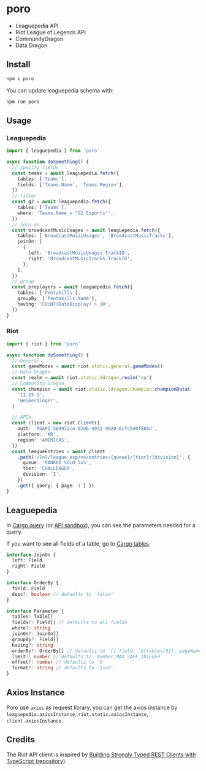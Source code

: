 # poro

- Leaguepedia API
- Riot League of Legends API
- CommunityDragon
- Data Dragon

## Install

```sh
npm i poro
```

You can update leaguepedia schema with:

```sh
npm run poro
```

## Usage

### Leaguepedia

```ts
import { leaguepedia } from 'poro'

async function doSomething() {
  // specify fields
  const teams = await leaguepedia.fetch({
    tables: ['Teams'],
    fields: ['Teams.Name', 'Teams.Region'],
  })
  // filter
  const g2 = await leaguepedia.fetch({
    tables: ['Teams'],
    where: 'Teams.Name = "G2 Esports"',
  })
  // join on
  const broadcastMusicUsages = await leaguepedia.fetch({
    tables: ['BroadcastMusicUsages', 'BroadcastMusicTracks'],
    joinOn: [
      {
        left: 'BroadcastMusicUsages.TrackID',
        right: 'BroadcastMusicTracks.TrackID',
      },
    ],
  })
  // group
  const proplayers = await leaguepedia.fetch({
    tables: ['Pentakills'],
    groupBy: ['Pentakills.Name'],
    having: 'COUNT(DateDisplay) > 10',
  })
}
```

### Riot

```ts
import { riot } from 'poro'

async function doSomething() {
  // General
  const gameModes = await riot.static.general.gameModes()
  // Data Dragon
  const realm = await riot.static.ddragon.realm('na')
  // Community Dragon
  const champion = await riot.static.cdragon.champion.championData(
    '11.15.1',
    'Heimerdinger',
  )

  // APIs
  const client = new riot.Client({
    auth: 'RGAPI-564972ce-02d6-4931-9020-6cfc540f56bd',
    platform: 'KR',
    region: 'AMERICAS',
  })
  const leagueEntries = await client
    .path('/lol/league-exp/v4/entries/{queue}/{tier}/{division}', {
      queue: 'RANKED_SOLO_5x5',
      tier: 'CHALLENGER',
      division: 'I',
    })
    .get({ query: { page: 1 } })
}
```

## Leaguepedia

In [Cargo query](https://lol.fandom.com/wiki/Special:CargoQuery) (or [API sandbox](https://lol.fandom.com/wiki/Special:ApiSandbox)),
you can see the parameters needed for a query.

If you want to see all fields of a table, go to
[Cargo tables](https://lol.fandom.com/wiki/Special:CargoTables).

```typescript
interface JoinOn {
  left: Field
  right: Field
}

interface OrderBy {
  field: Field
  desc?: boolean // defaults to `false`
}

interface Parameter {
  tables: Table[]
  fields?: Field[] // defaults to all fields
  where?: string
  joinOn?: JoinOn[]
  groupBy?: Field[]
  having?: string
  orderBy?: OrderBy[] // defaults to `[{ field: `${tables[0]}._pageName` }]`
  limit?: number // defaults to `Number.MAX_SAFE_INTEGER`
  offset?: number // defaults to `0`
  format?: string // defaults to 'json'
}
```

## Axios Instance

Poro use `axios` as request library, you can get the axios instance by `leaguepedia.axiosInstance`, `riot.static.axiosInstance`, `client.axiosInstance`.

## Credits

The Riot API client is inspired by [Building Strongly Typed REST Clients with TypeScript
](https://www.youtube.com/watch?v=aZ6nnGlfBG8) ([repository](https://github.com/joheredi/openjs-world-2021)).
